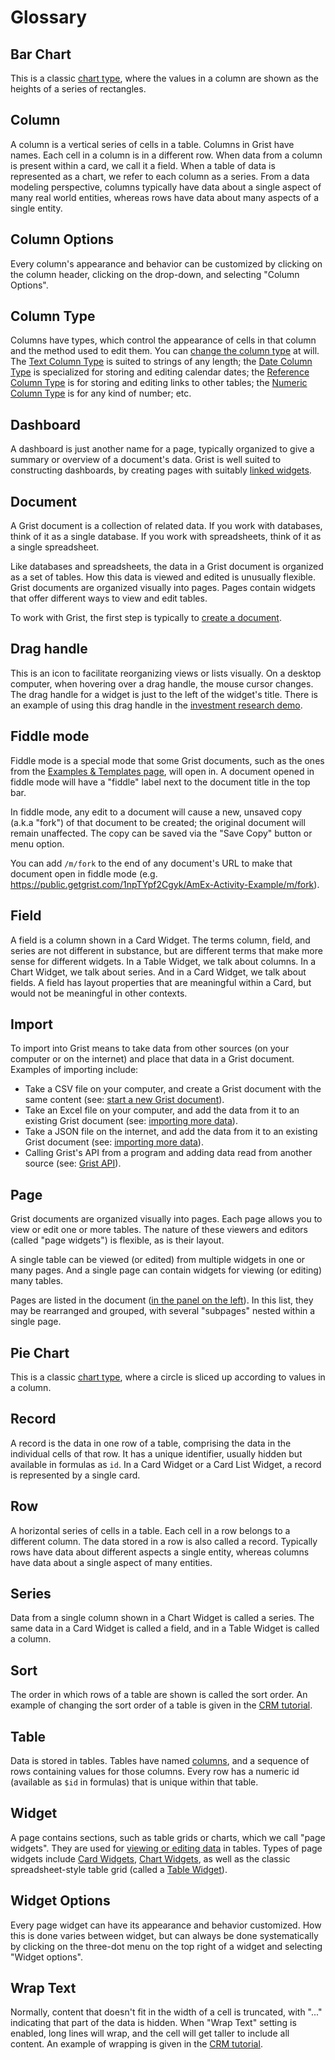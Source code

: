 # Glossary

## Bar Chart

This is a classic [chart type](widget-chart.md#bar-chart), where the
values in a column are shown as the heights of a series of rectangles.

## Column

A column is a vertical series of cells in a table.  Columns in Grist
have names.  Each cell in a column is in a different row.  When data
from a column is present within a card, we call it a field.  When a
table of data is represented as a chart, we refer to each column as a
series.  From a data modeling perspective, columns typically have data
about a single aspect of many real world entities, whereas rows have
data about many aspects of a single entity.

## Column Options

Every column's appearance and behavior can be customized by
clicking on the column header, clicking on the drop-down, and
selecting "Column Options".

## Column Type

Columns have types, which control the appearance of cells in that column and the
method used to edit them.  You can [change the column type](col-types.md#specifying-a-type)
at will. The [Text Column Type](col-types.md#text-columns) is suited to strings of any
length; the [Date Column Type](col-types.md#date-columns) is specialized for storing and
editing calendar dates; the [Reference Column Type](col-types.md#reference-columns)
is for storing and editing links to other tables;
the [Numeric Column Type](col-types.md#numeric-columns) is for any kind of number; etc.

## Dashboard

A dashboard is just another name for a page, typically organized to give a
summary or overview of a document's data.  Grist is well suited to constructing
dashboards, by creating pages with suitably [linked widgets](linking-widgets.md).

## Document

A Grist document is a collection of related data. If you work with
databases, think of it as a single database. If you work with
spreadsheets, think of it as a single spreadsheet.

Like databases and spreadsheets, the data in a Grist document is
organized as a set of tables.  How this data is viewed and edited is
unusually flexible.  Grist documents are organized visually into
pages. Pages contain widgets that offer different ways to view and
edit tables.

To work with Grist, the first step is typically to [create a document](creating-doc.md).

## Drag handle

This is an icon to facilitate reorganizing views or lists visually.
On a desktop computer, when hovering over a drag handle, the mouse
cursor changes.  The drag handle for a widget is just to the left of the widget's title.
There is an example of using this drag handle in the [investment research demo](investment-research.md#chart-graph-plot).

## Fiddle mode

Fiddle mode is a special mode that some Grist documents, such as the
ones from the [Examples & Templates page](https://docs.getgrist.com/p/templates),
will open in. A document opened in fiddle mode will have a "fiddle" label
next to the document title in the top bar.

In fiddle mode, any edit to a document will cause a new, unsaved copy (a.k.a "fork")
of that document to be created; the original document will remain unaffected. The copy
can be saved via the "Save Copy" button or menu option.

You can add `/m/fork` to the end of any document's URL to make that document
open in fiddle mode (e.g. https://public.getgrist.com/1npTYpf2Cgyk/AmEx-Activity-Example/m/fork).

## Field

A field is a column shown in a Card Widget.  The terms column, field,
and series are not different in substance, but are different terms
that make more sense for different widgets.  In a Table Widget, we talk
about columns.  In a Chart Widget, we talk about series.  And in a Card
Widget, we talk about fields.  A field has layout properties that are
meaningful within a Card, but would not be meaningful in other contexts.

## Import

To import into Grist means to take data from other sources (on your
computer or on the internet) and place that data in a Grist document.
Examples of importing include:

 - Take a CSV file on your computer, and create a Grist document
   with the same content (see: [start a new Grist document](creating-doc.md)).
 - Take an Excel file on your computer, and add the data from it to an existing
   Grist document (see: [importing more data](imports.md)).
 - Take a JSON file on the internet, and add the data from it to an existing
   Grist document (see: [importing more data](imports.md)).
 - Calling Grist's API from a program and adding data read from another source
   (see: [Grist API](rest-api.md)).

## Page

Grist documents are organized visually into pages.  Each page allows
you to view or edit one or more tables.  The nature of these viewers
and editors (called "page widgets") is flexible, as is their layout.

A single table can be viewed (or edited) from multiple widgets in
one or many pages.  And a single page can contain widgets for viewing (or editing)
many tables.

Pages are listed in the document ([in the panel on the
left](page-widgets.md#pages)).  In this list, they may be rearranged
and grouped, with several "subpages" nested within a single page.

## Pie Chart

This is a classic [chart type](widget-chart.md#pie-chart), where a circle is
sliced up according to values in a column.

## Record

A record is the data in one row of a table, comprising the data in the
individual cells of that row.  It has a unique identifier, usually hidden but
available in formulas as `id`.  In a Card Widget or a Card List Widget, a record
is represented by a single card.

## Row

A horizontal series of cells in a table.  Each cell in a row belongs to
a different column.  The data stored in a row is also called a record.
Typically rows have data about different aspects a single entity, whereas
columns have data about a single aspect of many entities.

## Series

Data from a single column shown in a Chart Widget is called a series.
The same data in a Card Widget is called a field, and in a Table Widget is
called a column.

## Sort

The order in which rows of a table are shown is called the sort order.
An example of changing the sort order of a table is given in the
[CRM tutorial](lightweight-crm.md#to-do-tasks-for-contacts).

## Table

Data is stored in tables.  Tables have named [columns](col-types.md), and a sequence of rows
containing values for those columns.  Every row has a numeric id (available
as `$id` in formulas) that is unique within that table.

## Widget

A page contains sections, such as table grids or charts, which we call
"page widgets".  They are used for [viewing or editing
data](page-widgets.md) in tables.
Types of page widgets include [Card Widgets](widget-card.md), [Chart Widgets](widget-chart.md),
as well as the classic spreadsheet-style table grid (called a [Table Widget](widget-table.md)).

## Widget Options

Every page widget can have its appearance and behavior customized.  How this is done varies
between widget, but can always be done systematically by clicking on the
three-dot menu on the top right of a widget and selecting "Widget options".

## Wrap Text

Normally, content that doesn't fit in the width of a cell is
truncated, with "..." indicating that part of the data is hidden. When
"Wrap Text" setting is enabled, long lines will wrap, and the cell
will get taller to include all content.  An example of
wrapping is given in the [CRM tutorial](lightweight-crm.md#linking-tables-visually).

